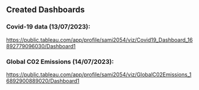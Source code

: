 ## Created Dashboards
### Covid-19 data (13/07/2023):
https://public.tableau.com/app/profile/sami2054/viz/Covid19_Dashboard_16892779096030/Dashboard1 

### Global C02 Emissions (14/07/2023):
https://public.tableau.com/app/profile/sami2054/viz/GlobalC02Emissions_16892900889020/Dashboard1
